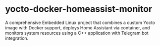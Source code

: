 # yocto-docker-homeassist-monitor
A comprehensive Embedded Linux project that combines a custom Yocto image with Docker support, deploys Home Assistant via container, and monitors system resources using a C++ application with Telegram bot integration.
